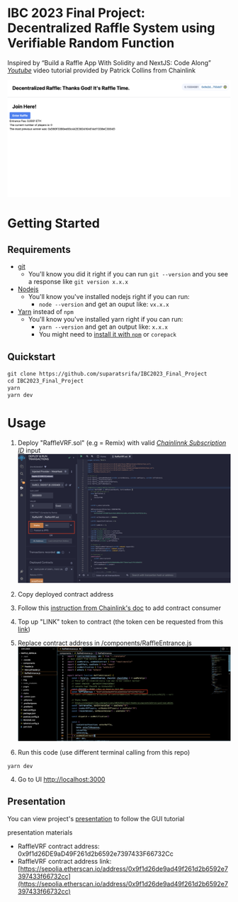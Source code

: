 # IBC 2023 Final Project: Decentralized Raffle System using Verifiable Random Function
Inspired by “Build a Raffle App With Solidity and NextJS: Code Along” *[Youtube](https://www.youtube.com/watch?v=gyMwXuJrbJQ&t=59647s)* video tutorial provided by Patrick Collins from Chainlink

![Gui](img/ibc_gui.png)

# Getting Started

## Requirements

- [git](https://git-scm.com/book/en/v2/Getting-Started-Installing-Git)
  - You'll know you did it right if you can run `git --version` and you see a response like `git version x.x.x`
- [Nodejs](https://nodejs.org/en/)
  - You'll know you've installed nodejs right if you can run:
    - `node --version` and get an ouput like: `vx.x.x`
- [Yarn](https://yarnpkg.com/getting-started/install) instead of `npm`
  - You'll know you've installed yarn right if you can run:
    - `yarn --version` and get an output like: `x.x.x`
    - You might need to [install it with `npm`](https://classic.yarnpkg.com/lang/en/docs/install/) or `corepack`

## Quickstart

```
git clone https://github.com/suparatsrifa/IBC2023_Final_Project
cd IBC2023_Final_Project
yarn
yarn dev
```


# Usage

1. Deploy "RaffleVRF.sol" (e.g = Remix) with valid *[Chainlinnk Subscription ID](https://vrf.chain.link/)* input
![Contract](img/ibc_contract_deploy.png)

2. Copy deployed contract address

3. Follow this [instruction from Chainlink's doc](https://docs.chain.link/vrf/v2/subscription/examples/get-a-random-number/) to add contract consumer

4. Top up "LINK" token to contract (the token cen be requested from this [link](https://faucets.chain.link/))

3. Replace contract address in /components/RaffleEntrance.js
![ReplaceAddress](img/ibc_fix_contract_address.png)

3. Run this code (use different terminal calling from this repo)

```
yarn dev
```

4. Go to UI [http://localhost:3000](http://localhost:3000)



## Presentation

You can view project's [presentation](https://docs.google.com/presentation/d/1wiWMIO8xM-1uU6GO1zW0oZwqOIBLel2IoIVwHK3jYQI/edit?usp=sharing) to follow the GUI tutorial

presentation materials
- RaffleVRF contract address: 0x9f1d26DE9aD49F261d2b6592e7397433F66732Cc
- RaffleVRF contract address link: [https://sepolia.etherscan.io/address/0x9f1d26de9ad49f261d2b6592e7397433f66732cc](https://sepolia.etherscan.io/address/0x9f1d26de9ad49f261d2b6592e7397433f66732cc)







